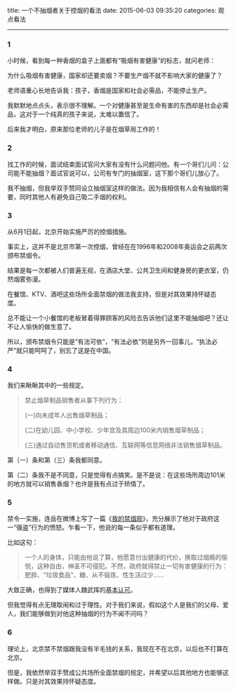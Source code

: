 title: 一个不抽烟者关于控烟的看法
date: 2015-06-03 09:35:20
categories: 观点看法

---

### 1

小时候，看到每一种香烟的盒子上面都有“吸烟有害健康”的标志，就问老师：

<!--more-->

为什么吸烟有害健康，国家却还要卖烟？不要生产烟不就不影响大家的健康了？

老师语重心长地告诉我：孩子，香烟是国家和社会必需品，不能停止生产。

我默默地点点头，表示很不理解。一个对健康甚至是生命有害的东西却是社会必需品，这对于一个纯真的孩子来说，太难以置信了。

后来我才明白，原来那位老师的儿子是在烟草局工作的！

### 2

找工作的时候，面试结束面试官问大家有没有什么问题问他。有一个哥们儿问：公司能不能抽烟？面试官说可以，公司有专门的抽烟室，这下那个哥们儿放心了。

我不抽烟，但我举双手赞同设立抽烟室这样的做法。因为我相信有人会有抽烟的需要，同时其他人有避免自己吸二手烟的权利。

### 3

从6月1日起，北京开始实施严厉的控烟措施。

事实上，这并不是北京市第一次控烟，曾经在在1996年和2008年奥运会之前两次颁布禁烟令。

结果是每一次都被人们普遍无视，在酒店大堂、公共卫生间和健身房的更衣室，仍然烟雾弥漫。

在餐馆、KTV、酒吧这些场所全面禁烟的做法我支持，但是对其效果持怀疑态度。

总不能让一个小餐馆的老板冒着得罪顾客的风险去告诉他们这里不能抽烟吧？还让不让人愉快的做生意了。

所以，颁布禁烟令只能是“有法可依”，“有法必依”则是另外一回事儿，“执法必严”就只能呵呵了，别忘了这是在中国。


### 4

我们来瞅瞅其中的一些规定。

> 禁止烟草制品销售者从事下列行为：
> 
> (一)向未成年人出售烟草制品；
> 
> (二)在幼儿园、中小学校、少年宫及其周边100米内销售烟草制品；
> 
> (三)通过自动售货机或者移动通信、互联网等信息网络非法销售烟草制品。

第（一）条和第（三）条我都同意。

第（二）条我不是不同意，只是觉得有点搞笑。是不是说：在这些场所周边101米的地方就可以销售香烟？也许是我有点过于矫情了。

### 5

禁令一实施，连岳在微博上写了一篇《[我的禁烟观][1]》，充分展示了他对于政府这一“强盗”行为的愤怒。乍看一下，他说的每一条似乎都有道理。

比如这句：

> 一个人的身体，只能由他说了算，他愿意付出健康的代价，换取过烟瘾的愉悦，这种自由，神圣不可侵犯。不然，政府就得禁止一切有害健康的行为：肥胖、“垃圾食品”、糖、从不锻炼、性生活过少……

大致正确，也得到了媒体人魏武挥的[基本认可][2]。

但我觉得有点无理取闹和过于理性。对于我们来说，假如这个人是我们的父母、爱人，我们能够做到对他这种抽烟的行为不闻不问吗？

### 6

理论上，北京禁不禁烟跟我没有半毛钱的关系，我现在不在北京，以后也不打算在北京。

但是，我依然举双手赞成公共场所全面禁烟的规定，并希望以后其他地方也能够这样做。只是对其效果持怀疑态度。

  [1]: http://weibo.com/p/1001603848991879094373?sudaref=www.google.com
  [2]: http://weiwuhui.com/6639.html